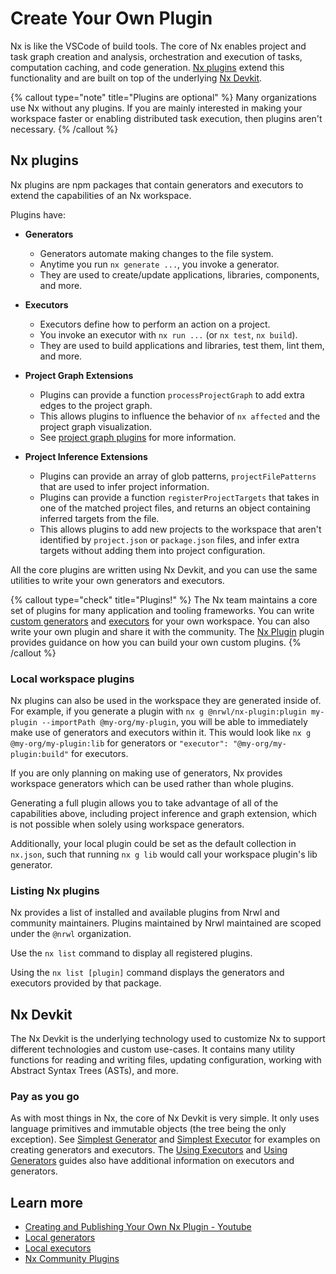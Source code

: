# Create Your Own Plugin

Nx is like the VSCode of build tools. The core of Nx enables project and task graph creation and analysis, orchestration and
execution of tasks, computation caching, and code generation. [Nx plugins](#nx-plugins) extend this functionality and are built on top of the underlying [Nx Devkit](#nx-devkit).

{% callout type="note" title="Plugins are optional" %}
Many organizations use Nx without any plugins. If you are mainly interested in making your workspace faster or enabling distributed task execution, then plugins aren't necessary.
{% /callout %}

## Nx plugins

Nx plugins are npm packages that contain generators and executors to extend the capabilities of an Nx workspace.

Plugins have:

- **Generators**

  - Generators automate making changes to the file system.
  - Anytime you run `nx generate ...`, you invoke a generator.
  - They are used to create/update applications, libraries, components, and more.

- **Executors**

  - Executors define how to perform an action on a project.
  - You invoke an executor with `nx run ...` (or `nx test`, `nx build`).
  - They are used to build applications and libraries, test them, lint them, and more.

- **Project Graph Extensions**

  - Plugins can provide a function `processProjectGraph` to add extra edges to the project graph.
  - This allows plugins to influence the behavior of `nx affected` and the project graph visualization.
  - See [project graph plugins](/recipe/project-graph-plugins) for more information.

- **Project Inference Extensions**

  - Plugins can provide an array of glob patterns, `projectFilePatterns` that are used to infer project information.
  - Plugins can provide a function `registerProjectTargets` that takes in one of the matched project files, and
    returns an object containing inferred targets from the file.
  - This allows plugins to add new projects to the workspace that aren't identified by `project.json` or `package.json` files, and infer extra
    targets without adding them into project configuration.

All the core plugins are written using Nx Devkit, and you can use the same utilities to write your own generators and
executors.

{% callout type="check" title="Plugins!" %}
The Nx team maintains a core set of plugins for many application and tooling frameworks. You can write [custom generators](/recipe/local-generators) and [executors](/recipe/creating-custom-executors) for your own workspace. You can also write your own plugin and share it with the community. The [Nx Plugin](/packages/nx-plugin) plugin provides guidance on how you can build your own custom plugins.
{% /callout %}

### Local workspace plugins

Nx plugins can also be used in the workspace they are generated inside of. For example, if you generate a plugin with `nx g @nrwl/nx-plugin:plugin my-plugin --importPath @my-org/my-plugin`, you will be able to immediately make use of generators and executors within it. This would look like `nx g @my-org/my-plugin:lib` for generators or `"executor": "@my-org/my-plugin:build"` for executors.

If you are only planning on making use of generators, Nx provides workspace generators which can be used rather than whole plugins.

Generating a full plugin allows you to take advantage of all of the capabilities above, including project inference and graph extension, which is not possible when solely using workspace generators.

Additionally, your local plugin could be set as the default collection in `nx.json`, such that running `nx g lib` would call your workspace plugin's lib generator.

### Listing Nx plugins

Nx provides a list of installed and available plugins from Nrwl and community maintainers. Plugins maintained by Nrwl
maintained are scoped under the `@nrwl` organization.

Use the `nx list` command to display all registered plugins.

Using the `nx list [plugin]` command displays the generators and executors provided by that package.

## Nx Devkit

The Nx Devkit is the underlying technology used to customize Nx to support different technologies and custom use-cases.
It contains many utility functions for reading and writing files, updating configuration, working with Abstract Syntax
Trees (ASTs), and more.

### Pay as you go

As with most things in Nx, the core of Nx Devkit is very simple. It only uses language primitives and immutable
objects (the tree being the only exception). See [Simplest Generator](/recipe/creating-files)
and [Simplest Executor](/plugin-features/use-task-executors#simplest-executor) for examples on creating generators
and executors. The [Using Executors](/plugin-features/use-task-executors)
and [Using Generators](/plugin-features/use-code-generators) guides also have additional information on executors
and generators.

## Learn more

- [Creating and Publishing Your Own Nx Plugin - Youtube](https://www.youtube.com/watch?v=vVT7Al01VZc)
- [Local generators](/recipe/local-generators)
- [Local executors](/recipe/creating-custom-executors)
- [Nx Community Plugins](/community)
